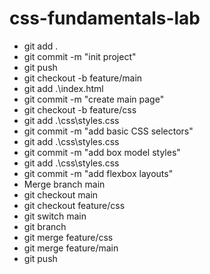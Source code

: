 # css-fundamentals-lab
- git add .
- git commit -m "init project"
- git push
- git checkout -b feature/main
- git add .\index.html
- git commit -m "create main page"
- git checkout -b feature/css
- git add .\css\styles.css
- git commit -m "add basic CSS selectors"
- git add .\css\styles.css
- git commit -m "add box model styles"
- git add .\css\styles.css
- git commit -m "add flexbox layouts"
- Merge branch main
- git checkout main
- git checkout feature/css
- git switch main
- git branch
- git merge feature/css
- git merge feature/main
- git push